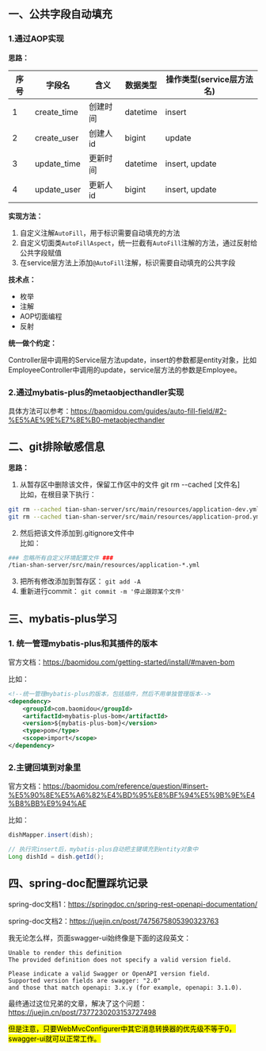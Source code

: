 ## 一、公共字段自动填充
### 1.通过AOP实现

**思路：**

| 序号 | 字段名         | 含义    | 数据类型     | 操作类型(service层方法名) |
|----|-------------|-------|----------|-------------------|
| 1  | create_time | 创建时间  | datetime | insert            |
| 2  | create_user | 创建人id | bigint   | update            |
| 3  | update_time | 更新时间  | datetime | insert, update    |
| 4  | update_user | 更新人id | bigint   | insert, update    |

**实现方法：**

1. 自定义注解`AutoFill`，用于标识需要自动填充的方法
2. 自定义切面类`AutoFillAspect`，统一拦截有`AutoFill`注解的方法，通过反射给公共字段赋值
3. 在service层方法上添加`@AutoFill`注解，标识需要自动填充的公共字段

**技术点：**

- 枚举
- 注解
- AOP切面编程
- 反射

**统一做个约定：**

Controller层中调用的Service层方法update，insert的参数都是entity对象，比如EmployeeController中调用的update，service层方法的参数是Employee。


### 2.通过mybatis-plus的metaobjecthandler实现

具体方法可以参考：https://baomidou.com/guides/auto-fill-field/#2-%E5%AE%9E%E7%8E%B0-metaobjecthandler

## 二、git排除敏感信息

**思路：**
1. 从暂存区中删除该文件，保留工作区中的文件
   git rm --cached [文件名]</br>
   比如，在根目录下执行：
```bash
git rm --cached tian-shan-server/src/main/resources/application-dev.yml
git rm --cached tian-shan-server/src/main/resources/application-prod.yml
```
2. 然后把该文件添加到.gitignore文件中</br>
   比如：
```bash
### 忽略所有自定义环境配置文件 ###
/tian-shan-server/src/main/resources/application-*.yml
```
3. 把所有修改添加到暂存区：
   `git add -A`
4. 重新进行commit：
   `git commit -m '停止跟踪某个文件'`

## 三、mybatis-plus学习

### 1. 统一管理mybatis-plus和其插件的版本

官方文档：https://baomidou.com/getting-started/install/#maven-bom

比如：

```xml
<!--统一管理mybatis-plus的版本，包括插件，然后不用单独管理版本-->
<dependency>
    <groupId>com.baomidou</groupId>
    <artifactId>mybatis-plus-bom</artifactId>
    <version>${mybatis-plus-bom}</version>
    <type>pom</type>
    <scope>import</scope>
</dependency>
```

### 2.主键回填到对象里

官方文档：https://baomidou.com/reference/question/#insert-%E5%90%8E%E5%A6%82%E4%BD%95%E8%BF%94%E5%9B%9E%E4%B8%BB%E9%94%AE

比如：
```java
dishMapper.insert(dish);

// 执行完insert后，mybatis-plus自动把主键填充到entity对象中
Long dishId = dish.getId();
```

## 四、spring-doc配置踩坑记录

spring-doc文档1：https://springdoc.cn/spring-rest-openapi-documentation/

spring-doc文档2：https://juejin.cn/post/7475675805390323763

我无论怎么样，页面swagger-ui始终像是下面的这段英文：
```text
Unable to render this definition
The provided definition does not specify a valid version field.

Please indicate a valid Swagger or OpenAPI version field. 
Supported version fields are swagger: "2.0" 
and those that match openapi: 3.x.y (for example, openapi: 3.1.0).
```

最终通过这位兄弟的文章，解决了这个问题：https://juejin.cn/post/7377230203153727498

<mark>
但是注意，只要WebMvcConfigurer中其它消息转换器的优先级不等于0，swagger-ui就可以正常工作。
</mark>
